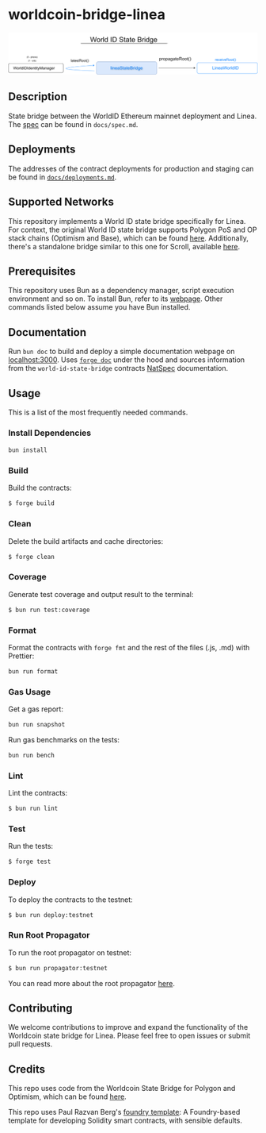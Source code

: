 # worldcoin-bridge-linea

![spec](docs/state-bridge.svg)

## Description

State bridge between the WorldID Ethereum mainnet deployment and Linea. The [spec](./docs/spec.md) can be found in
`docs/spec.md`.

## Deployments

The addresses of the contract deployments for production and staging can be found in
[`docs/deployments.md`](./docs/deployments.md).

## Supported Networks

This repository implements a World ID state bridge specifically for Linea. For context, the original World ID state
bridge supports Polygon PoS and OP stack chains (Optimism and Base), which can be found
[here](https://github.com/worldcoin/world-id-state-bridge). Additionally, there's a standalone bridge similar to this
one for Scroll, available [here](https://github.com/dragan2234/worldcoin-scroll-bridge).

## Prerequisites

This repository uses Bun as a dependency manager, script execution environment and so on. To install Bun, refer to its
[webpage](https://bun.sh/docs/installation). Other commands listed below assume you have Bun installed.

## Documentation

Run `bun doc` to build and deploy a simple documentation webpage on [localhost:3000](https://localhost:3000). Uses
[`forge doc`](https://book.getfoundry.sh/reference/forge/forge-doc#forge-doc) under the hood and sources information
from the `world-id-state-bridge` contracts [NatSpec](https://docs.soliditylang.org/en/latest/natspec-format.html)
documentation.

## Usage

This is a list of the most frequently needed commands.

### Install Dependencies

```sh
bun install
```

### Build

Build the contracts:

```sh
$ forge build
```

### Clean

Delete the build artifacts and cache directories:

```sh
$ forge clean
```

### Coverage

Generate test coverage and output result to the terminal:

```sh
$ bun run test:coverage
```

### Format

Format the contracts with `forge fmt` and the rest of the files (.js, .md) with Prettier:

```sh
bun run format
```

### Gas Usage

Get a gas report:

```sh
bun run snapshot
```

Run gas benchmarks on the tests:

```sh
bun run bench
```

### Lint

Lint the contracts:

```sh
$ bun run lint
```

### Test

Run the tests:

```sh
$ forge test
```

### Deploy

To deploy the contracts to the testnet:

```sh
$ bun run deploy:testnet
```

### Run Root Propagator

To run the root propagator on testnet:

```sh
$ bun run propagator:testnet
```

You can read more about the root propagator [here](./docs/root-propagator.md).

## Contributing

We welcome contributions to improve and expand the functionality of the Worldcoin state bridge for Linea. Please feel
free to open issues or submit pull requests.

## Credits

This repo uses code from the Worldcoin State Bridge for Polygon and Optimism, which can be found
[here](https://github.com/worldcoin/world-id-state-bridge).

This repo uses Paul Razvan Berg's [foundry template](https://github.com/paulrberg/foundry-template/): A Foundry-based
template for developing Solidity smart contracts, with sensible defaults.
